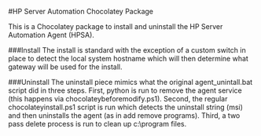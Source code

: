 #HP Server Automation Chocolatey Package

This is a Chocolatey package to install and uninstall the HP Server Automation Agent (HPSA).

###Install
The install is standard with the exception of a custom switch in place to detect the local system hostname which will then determine what gateway will be used for the install. 

###Uninstall
The uninstall piece mimics what the original agent_unintall.bat script did in three steps. First, python is run to remove the agent service (this happens via chocolateybeforemodify.ps1). Second, the regular chocolateyinstall.ps1 script is run which detects the uninstall string (msi) and then uninstalls the agent (as in add remove programs). Third, a two pass delete process is run to clean up c:\program files. 